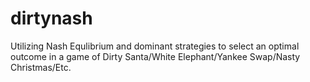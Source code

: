 # dirtynash
Utilizing Nash Equlibrium and dominant strategies to select an optimal outcome in a game of Dirty Santa/White Elephant/Yankee Swap/Nasty Christmas/Etc.
